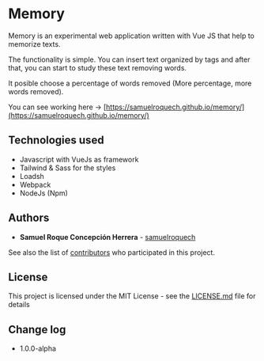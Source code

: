 # Memory
Memory is an experimental web application written with Vue JS that help to memorize texts.

The functionality is simple. You can insert text organized by tags and after that, you can start to study these text removing words.

It posible choose a percentage of words removed (More percentage, more words removed).

You can see working here -> [https://samuelroquech.github.io/memory/](https://samuelroquech.github.io/memory/)

## Technologies used
- Javascript with VueJs as framework
- Tailwind & Sass for the styles
- Loadsh 
- Webpack
- NodeJs (Npm)

## Authors

* **Samuel Roque Concepción Herrera** - [samuelroquech](https://github.com/samuelroquech)

See also the list of [contributors](https://github.com/samuelroquech/memory/graphs/contributors) who participated in this project.

## License

This project is licensed under the MIT License - see the [LICENSE.md](LICENSE.md) file for details

## Change log

- 1.0.0-alpha

